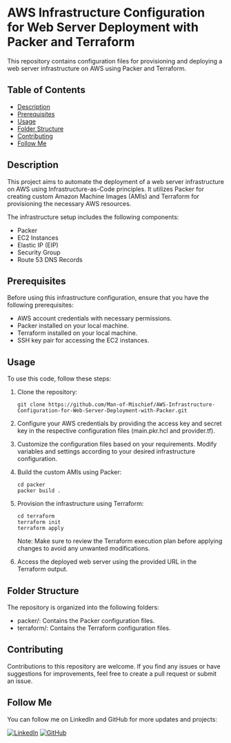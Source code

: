 # AWS Infrastructure Configuration for Web Server Deployment with Packer and Terraform

This repository contains configuration files for provisioning and deploying a web server infrastructure on AWS using Packer and Terraform.

## Table of Contents

- [Description](#Description)
- [Prerequisites](#Prerequisites)
- [Usage](#Usage)
- [Folder Structure](#Folder-Structure)
- [Contributing](#Contributing)
- [Follow Me](#Follow-Me)


## Description

This project aims to automate the deployment of a web server infrastructure on AWS using Infrastructure-as-Code principles. It utilizes Packer for creating custom Amazon Machine Images (AMIs) and Terraform for provisioning the necessary AWS resources.

The infrastructure setup includes the following components:

- Packer
- EC2 Instances
- Elastic IP (EIP)
- Security Group
- Route 53 DNS Records

## Prerequisites

Before using this infrastructure configuration, ensure that you have the following prerequisites:

- AWS account credentials with necessary permissions.
- Packer installed on your local machine.
- Terraform installed on your local machine.
- SSH key pair for accessing the EC2 instances.

## Usage

To use this code, follow these steps:

1. Clone the repository:
   ```
   git clone https://github.com/Man-of-Mischief/AWS-Infrastructure-Configuration-for-Web-Server-Deployment-with-Packer.git
   ```
2. Configure your AWS credentials by providing the access key and secret key in the respective configuration files (main.pkr.hcl and provider.tf).

3. Customize the configuration files based on your requirements. Modify variables and settings according to your desired infrastructure configuration.

4. Build the custom AMIs using Packer:
   ```
   cd packer
   packer build .
   ```
   
5. Provision the infrastructure using Terraform: 
   ```
   cd terraform
   terraform init
   terraform apply
   ```
   Note: Make sure to review the Terraform execution plan before applying changes to avoid any unwanted modifications.

6. Access the deployed web server using the provided URL in the Terraform output.
   
## Folder Structure

The repository is organized into the following folders:

- packer/: Contains the Packer configuration files.
- terraform/: Contains the Terraform configuration files.

## Contributing
Contributions to this repository are welcome. If you find any issues or have suggestions for improvements, feel free to create a pull request or submit an issue.

## Follow Me

You can follow me on LinkedIn and GitHub for more updates and projects:

[![LinkedIn](https://img.shields.io/badge/LinkedIn-Connect-blue?style=for-the-badge&logo=linkedin)](https://www.linkedin.com/in/nidhinbabukuttan/)
[![GitHub](https://img.shields.io/badge/GitHub-Follow-black?style=for-the-badge&logo=github)](https://github.com/Man-of-Mischief)


   
